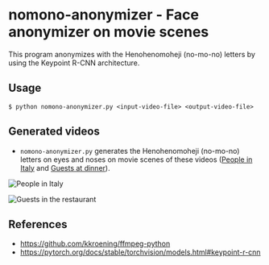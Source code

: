 # nomono-anonymizer - Face anonymizer on movie scenes

This program anonymizes with the Henohenomoheji (no-mo-no) letters by using the Keypoint R-CNN architecture.

## Usage
```
$ python nomono-anonymizer.py <input-video-file> <output-video-file>
```

## Generated videos
* `nomono-anonymizer.py` generates the Henohenomoheji (no-mo-no) letters on eyes and noses on movie scenes of these videos ([People in Italy](https://pixabay.com/videos/id-6582/) and [Guests at dinner](https://pixabay.com/videos/id-34418/)).

![People in Italy](images/nomono-anonymizer-italy.gif)

![Guests in the restaurant](images/nomono-anonymizer-dinner.gif)

## References
* https://github.com/kkroening/ffmpeg-python
* https://pytorch.org/docs/stable/torchvision/models.html#keypoint-r-cnn
